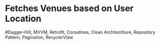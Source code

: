 # Fetches Venues based on User Location
#Dagger-Hilt, MVVM, Retrofit, Coroutines, Clean Architechture, Repository Pattern, Pagination, RecyclerView
